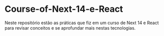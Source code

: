 # Course-of-Next-14-e-React
Neste repositório estão as práticas que fiz em um curso de Next 14 e React para revisar conceitos e se aprofundar mais nestas tecnologias.
